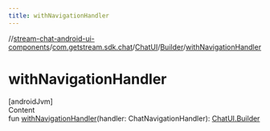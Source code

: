 ```yaml
---
title: withNavigationHandler
---
```

//[stream-chat-android-ui-components](../../../../index.md)/[com.getstream.sdk.chat](../../index.md)/[ChatUI](../index.md)/[Builder](index.md)/[withNavigationHandler](withNavigationHandler.md)



# withNavigationHandler  
[androidJvm]  
Content  
fun [withNavigationHandler](withNavigationHandler.md)(handler: ChatNavigationHandler): [ChatUI.Builder](index.md)  



